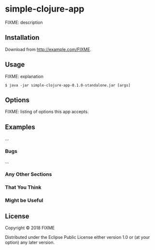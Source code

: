 # simple-clojure-app

FIXME: description

## Installation

Download from http://example.com/FIXME.

## Usage

FIXME: explanation

    $ java -jar simple-clojure-app-0.1.0-standalone.jar [args]

## Options

FIXME: listing of options this app accepts.

## Examples

...

### Bugs

...

### Any Other Sections
### That You Think
### Might be Useful

## License

Copyright © 2018 FIXME

Distributed under the Eclipse Public License either version 1.0 or (at
your option) any later version.
